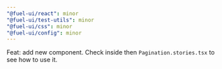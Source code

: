 ```yaml
---
"@fuel-ui/react": minor
"@fuel-ui/test-utils": minor
"@fuel-ui/css": minor
"@fuel-ui/config": minor
---
```


Feat: add new <Pagination> component. Check inside then `Pagination.stories.tsx` to see how to use it.
